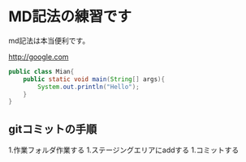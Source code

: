 # MD記法の練習です

md記法は本当便利です。

<http://google.com>

```java:Main.java
public class Mian{
	public static void main(String[] args){
		System.out.println("Hello");
	}
}

```

## gitコミットの手順

1.作業フォルダ作業する
1.ステージングエリアにaddする
1.コミットする
